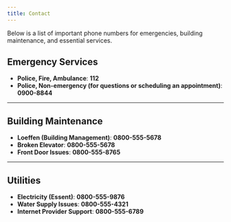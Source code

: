 ```yaml
---
title: Contact
---
```


Below is a list of important phone numbers for emergencies, building maintenance, and essential services.

## **Emergency Services**
- **Police, Fire, Ambulance**: **112**  
- **Police, Non-emergency (for questions or scheduling an appointment)**: **0900-8844**

---

## **Building Maintenance**
- **Loeffen (Building Management)**: **0800-555-5678**  
- **Broken Elevator**: **0800-555-5678**  
- **Front Door Issues**: **0800-555-8765**

---

## **Utilities**
- **Electricity (Essent)**: **0800-555-9876**  
- **Water Supply Issues**: **0800-555-4321**  
- **Internet Provider Support**: **0800-555-6789**
